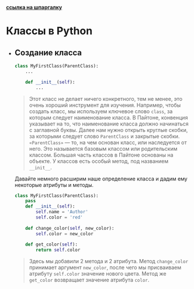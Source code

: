 

**[ссылка на шпаргалку](https://texterra.ru/blog/ischerpyvayushchaya-shpargalka-po-sintaksisu-razmetki-markdown-na-zametku-avtoram-veb-razrabotchikam.html)**

Классы в Python
====
* ## Создание класса
    ```py
    class MyFirstClass(ParentClass):
        ...

        def __init__(self):
            ...
    ```

    >Этот класс не делает ничего конкретного, тем не менее, это очень хороший инструмент для изучения. Например, чтобы создать класс, мы используем ключевое слово `class`, за которым следует наименование класса. В Пайтоне, конвенция указывает на то, что наименование класса должно начинаться с заглавной буквы. Далее нам нужно открыть круглые скобки, за которыми следует слово `ParentClass` и закрытые скобки. `«ParentClass»` — то, на чем основан класс, или наследуется от него. Это называется базовым классом или родительским классом. Большая часть классов в Пайтоне основаны на объекте. У классов есть особый метод, под названием `__init__`.

    Давайте немного расширим наше определение класса и дадим ему некоторые атрибуты и методы.
    ```py
    class MyFirstClass(ParentClass):
        pass
        def __init__(self):
            self.name = 'Author'
            self.color = 'red'
        
        def change_color(self, new_color):
            self.color = new_color
        
        def get_color(self):
            return self.color
    ```
    >Здесь мы добавили 2 метода и 2 атрибута. Метод `change_color` принимает аргумент `new_color`, после чего мы присваиваем атрибуту  `self.color` значение нового цвета. Метод же `get_color` возвращает значение атрибута `color`.